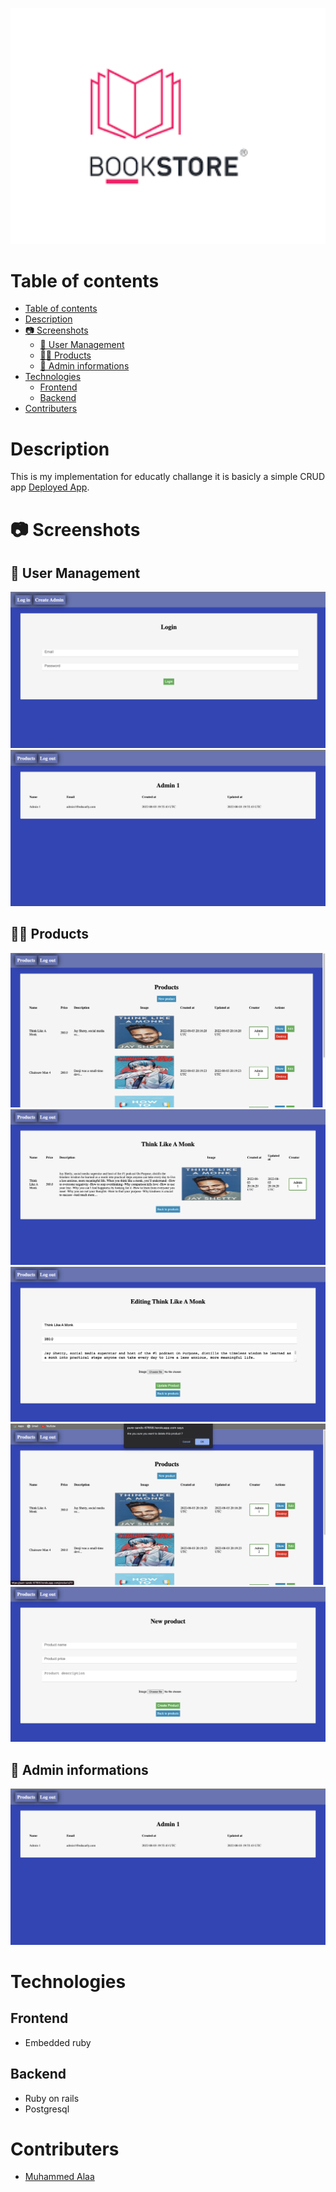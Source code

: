 <p align="center"> 
    <img src="public/favicon.ico" width="700"/>
</p>

# Table of contents

- [Table of contents](#table-of-contents)
- [Description](#description)
- [📷 Screenshots](#-screenshots)
  - [🔑 User Management](#-user-management)
  - [🙍‍♂️ Products](#️-products)
  - [🔐 Admin informations](#-admin-informations)
- [Technologies](#technologies)
  - [Frontend](#frontend)
  - [Backend](#backend)
- [Contributers](#contributers)

# Description

This is my implementation for educatly challange it is basicly a simple CRUD app [Deployed App](https://pure-sands-67658.herokuapp.com).

# 📷 Screenshots

## 🔑 User Management

![Login](./ScreenShots/login.png)
![SignUp](./ScreenShots/admin.png)

## 🙍‍♂️ Products

![Products](./ScreenShots/products.png)
![Product](./ScreenShots/product.png)
![Edit](./ScreenShots/edit_product.png)
![Delete](./ScreenShots/delete_product.png)
![Create](./ScreenShots/new_product.png)

## 🔐 Admin informations

![AdminInformations](./ScreenShots/admin.png)

# Technologies

## Frontend

- Embedded ruby

## Backend

- Ruby on rails
- Postgresql

# Contributers

- [Muhammed Alaa](https://github.com/MuhammeedAlaa)
